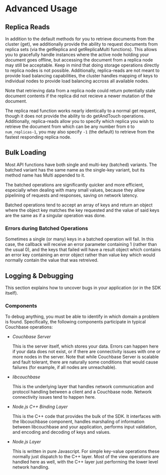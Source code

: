 # Advanced Usage

<a id="replica_reads"></a>

## Replica Reads

In addition to the default methods for you to retrieve documents from the cluster (get), we additionally provide the ability to request documents from replica sets (via the getReplica and getReplicaMulti functions).  This allows you to gracefully handle instances where the active node holding your document goes offline, but accessing the document from a replica node may still be acceptable.  Keep in mind that doing storage operations directly to replica nodes is not possible.  Additionally, replica-reads are not meant to provide load balancing capabilities, the cluster handles mapping of keys to individual nodes to provide load balancing accross all available nodes.

Note that retrieving data from a replica node could return potentially stale document contents if the replica did not recieve a newer mutation of the document.

The replica read function works nearly identically to a normal get request, though it does not provide the ability to do getAndTouch operations.  Additionally, replica-reads allow you to specify which replica you wish to retrieve the document from which can be any number from `0` to `num_replicas-1`, you may also specify `-1` (the default) to retrieve from the fastest responding replica node.

<a id="bulk_loading"></a>

## Bulk Loading

Most API functions have both single and multi-key (batched) variants. The
batched variant has the same name as the single-key variant, but its method name
has Multi appended to it.

The batched operations are significantly quicker and more efficient, especially
when dealing with many small values, because they allow pipelining of requests
and responses, saving on network latency.

Batched operations tend to accept an array of keys and return an object where
the object key matches the key requested and the value of said keys are the same
as if a singular operation was done.

<a id="errors_during_batched_operations"></a>

### Errors during Batched Operations

Sometimes a single (or many) keys in a batched operation will fail. In this
case, the callback will receive an error parameter containing 1 (rather than the
usual 0), and the keys that failed will have a result object which contains an
error key containing an error object rather than value key which would normally
contain the value that was retreived.

<a id="logging_and_debugging"></a>

## Logging & Debugging

This section explains how to uncover bugs in your application (or in the SDK
itself).

<a id="components"></a>

### Components

To debug anything, you must be able to identify in which domain a problem is
found. Specifically, the following components participate in typical Couchbase
operations:

 * *Couchbase Server*

   This is the server itself, which stores your data. Errors can happen here if
   your data does not exist, or if there are connectivity issues with one or more
   nodes in the server. Note that while Couchbase Server is scalable and fault
   tolerant, there are naturally some conditions that would cause failures (for
   example, if all nodes are unreachable).

 * *libcouchbase*

   This is the underlying layer that handles network communication and protocol
   handling between a client and a Couchbase node. Network connectivity issues tend
   to happen here.

 * *Node.js C++ Binding Layer*

   This is the C++ code that provides the bulk of the SDK. It interfaces with the
   libcouchbase component, handles marshaling of information between libcouchbase
   and your application, performs input validation, and encoding and decoding of
   keys and values.

 * *Node.js Layer*

   This is written in pure Javascript. For simple key-value operations these
   normally just dispatch to the C++ layer. Most of the view operations are handled
   here as well, with the C++ layer just performing the lower level network
   handling.

<a id="using-the-apis"></a>
